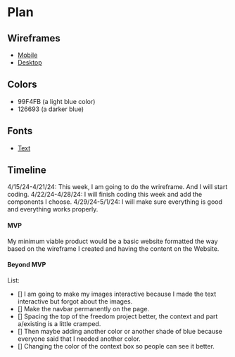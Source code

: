 # Plan

## Wireframes
* [Mobile](mobile.png)
* [Desktop](pc.png)

## Colors
* 99F4FB (a light blue color)
* 126693 (a darker blue)

## Fonts
* [Text](URL)

## Timeline
4/15/24-4/21/24:
This week, I am going to do the wrireframe. And I will start coding.
4/22/24-4/28/24:
I will finish coding this week and add the components I choose.
4/29/24-5/1/24:
I will make sure everything is good and everything works properly.
#### MVP
My minimum viable product would be a basic website formatted the way based on the wireframe I created and having the content on the Website.
#### Beyond MVP

List:
- [] I am going to make my images interactive because I made the text interactive but forgot about the images.
- [] Make the navbar permanently on the page.
- [] Spacing the top of the freedom project better, the context and part a/existing is a little cramped.
- [] Then maybe adding another color or another shade of blue because everyone said that I needed another color.
- [] Changing the color of the context box so people can see it better.
